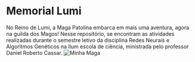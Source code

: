 # Memorial Lumi
No Reino de Lumi, a Maga Patolina embarca em mais uma aventura, agora na guilda dos Magos! Nesse repositório, se encontram as atividades realizadas durante o semestre letivo da disciplina Redes Neurais e Algoritmos Genéticos na Ilum escola de ciência, ministrada pelo professor Daniel Roberto Cassar. 
![Minha Maga](caminho/para/nome_da_imagem.png)
